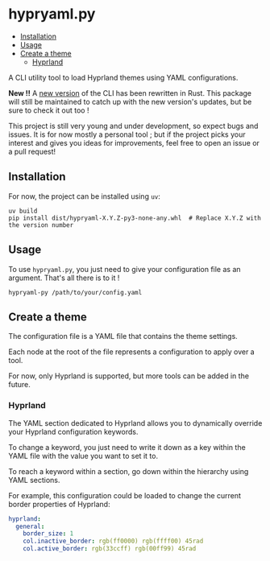 # hypryaml.py

- [Installation](#installation)
- [Usage](#usage)
- [Create a theme](#create-a-theme)
  - [Hyprland](#hyprland)

A CLI utility tool to load Hyprland themes using YAML configurations.

**New !!** A [new version](https://github.com/mccreemainwoody/hypryaml) of the
CLI has been rewritten in Rust. This package will still be maintained to catch
up with the new version's updates, but be sure to check it out too !

This project is still very young and under development, so expect bugs and
issues. It is for now mostly a personal tool ; but if the project picks your
interest and gives you ideas for improvements, feel free to open an issue or a
pull request!

## Installation

For now, the project can be installed using `uv`:

```{bash}
uv build
pip install dist/hypryaml-X.Y.Z-py3-none-any.whl  # Replace X.Y.Z with the version number
```

## Usage

To use `hypryaml.py`, you just need to give your configuration file as an
argument. That's all there is to it !

```{bash}
hypryaml-py /path/to/your/config.yaml
```

## Create a theme

The configuration file is a YAML file that contains the theme settings.

Each node at the root of the file represents a configuration to apply over a
tool.

For now, only Hyprland is supported, but more tools can be added in the future.

### Hyprland

The YAML section dedicated to Hyprland allows you to dynamically override your
Hyprland configuration keywords.

To change a keyword, you just need to write it down as a key within the YAML
file with the value you want to set it to.

To reach a keyword within a section, go down within the hierarchy using YAML
sections.

For example, this configuration could be loaded to change the current border
properties of Hyprland:

```yaml
hyprland:
  general:
    border_size: 1
    col.inactive_border: rgb(ff0000) rgb(ffff00) 45rad
    col.active_border: rgb(33ccff) rgb(00ff99) 45rad
```
